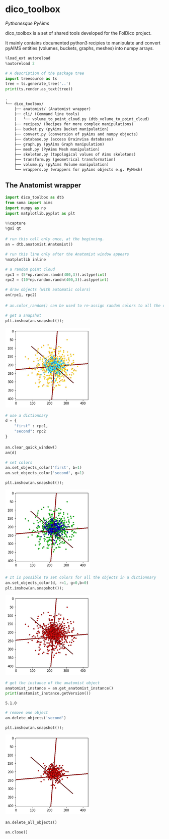 # dico_toolbox
_Pythonesque PyAims_

dico_toolbox is a set of shared tools developed for the FolDico project.

It mainly contains documented python3 recipies to manipulate and convert pyAIMS entities (volumes, buckets, graphs, meshes) into numpy arrays.


```python
%load_ext autoreload
%autoreload 2
```


```python
# A description of the package tree
import treesource as ts
tree = ts.generate_tree('..')
print(ts.render.as_text(tree))
```

    .
    └── dico_toolbox/
        ├── anatomist/ (Anatomist wrapper)
        ├── cli/ (Command line tools)
        │   └── volume_to_point_cloud.py (dtb_volume_to_point_cloud)
        ├── recipes/ (Recipes for more complex manipulations)
        ├── bucket.py (pyAims Bucket manipulation)
        ├── convert.py (conversion of pyAims and numpy objects)
        ├── database.py (access Brainvisa databases)
        ├── graph.py (pyAims Graph manipulation)
        ├── mesh.py (PyAims Mesh manipulation)
        ├── skeleton.py (topological values of Aims skeletons)
        ├── transform.py (geometrical transformation)
        ├── volume.py (pyAims Volume manipulation)
        └── wrappers.py (wrappers for pyAims objects e.g. PyMesh)
    


## The Anatomist wrapper


```python
import dico_toolbox as dtb
from soma import aims
import numpy as np
import matplotlib.pyplot as plt
```


```python
%%capture
%gui qt

# run this cell only once, at the beginning.
an = dtb.anatomist.Anatomist()
```


```python
# run this line only after the Anatomist window appears
%matplotlib inline
```


```python
# a random point cloud
rpc1 = (5*np.random.randn(400,3)).astype(int)
rpc2 = (10*np.random.randn(400,3)).astype(int)
```


```python
# draw objects (with automatic colors) 
an(rpc1, rpc2)

# an.color_random() can be used to re-assign random colors to all the objects
```


```python
# get a snapshot
plt.imshow(an.snapshot());
```


    
![png](docs/examples/markdown/readme/Readme_files/Readme_10_0.png)
    



```python
# use a dictionnary
d = {
    "first" : rpc1,
    "second": rpc2
}

an.clear_quick_window()
an(d)
```


```python
# set colors
an.set_objects_color('first', b=1)
an.set_objects_color('second', g=1)
```


```python
plt.imshow(an.snapshot());
```


    
![png](docs/examples/markdown/readme/Readme_files/Readme_13_0.png)
    



```python
# It is possible to set colors for all the objects in a dictionnary
an.set_objects_color(d, r=1, g=0,b=0)
plt.imshow(an.snapshot());
```


    
![png](docs/examples/markdown/readme/Readme_files/Readme_14_0.png)
    



```python
# get the instance of the anatomist object
anatomist_instance = an.get_anatomist_instance()
print(anatomist_instance.getVersion())
```

    5.1.0



```python
# remove one object
an.delete_objects('second')
```


```python
plt.imshow(an.snapshot());
```


    
![png](docs/examples/markdown/readme/Readme_files/Readme_17_0.png)
    



```python
an.delete_all_objects()
```


```python
an.close()
```


```python

```

